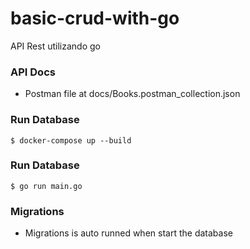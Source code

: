 # basic-crud-with-go
API Rest utilizando go

### API Docs

- Postman file at docs/Books.postman_collection.json

### Run Database

```
$ docker-compose up --build
```

### Run Database

```
$ go run main.go
```

### Migrations

- Migrations is auto runned when start the database